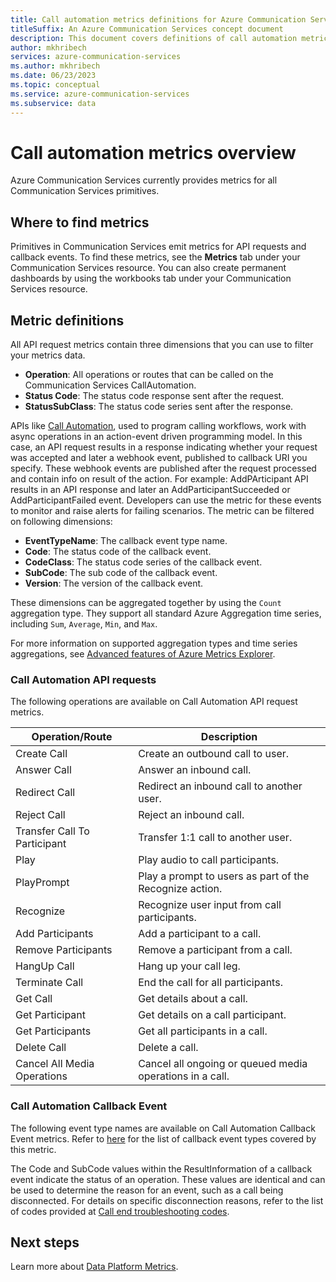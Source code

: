 ```yaml
---
title: Call automation metrics definitions for Azure Communication Service
titleSuffix: An Azure Communication Services concept document
description: This document covers definitions of call automation metrics available in the Azure portal.
author: mkhribech
services: azure-communication-services
ms.author: mkhribech
ms.date: 06/23/2023
ms.topic: conceptual
ms.service: azure-communication-services
ms.subservice: data
---
```

# Call automation metrics overview

Azure Communication Services currently provides metrics for all Communication Services primitives.

## Where to find metrics

Primitives in Communication Services emit metrics for API requests and callback events. To find these metrics, see the **Metrics** tab under your Communication Services resource. You can also create permanent dashboards by using the workbooks tab under your Communication Services resource.

## Metric definitions

All API request metrics contain three dimensions that you can use to filter your metrics data.
- **Operation**: All operations or routes that can be called on the Communication Services CallAutomation.
- **Status Code**: The status code response sent after the request.
- **StatusSubClass**: The status code series sent after the response.

APIs like [Call Automation](../../../concepts/call-automation/call-automation), used to program calling workflows, work with async operations in an action-event driven programming model. In this case, an API request results in a response indicating whether your request was accepted and later a webhook event, published to callback URI you specify. These webhook events are published after the request processed and contain info on result of the action. For example: AddPArticipant API results in an API response and later an AddParticipantSucceeded or AddParticipantFailed event. Developers can use the metric for these events to monitor and raise alerts for failing scenarios. The metric can be filtered on following dimensions:
- **EventTypeName**: The callback event type name.
- **Code**: The status code of the callback event.
- **CodeClass**: The status code series of the callback event.
- **SubCode**: The sub code of the callback event.
- **Version**: The version of the callback event.

These dimensions can be aggregated together by using the `Count` aggregation type. They support all standard Azure Aggregation time series, including `Sum`, `Average`, `Min`, and `Max`.

For more information on supported aggregation types and time series aggregations, see [Advanced features of Azure Metrics Explorer](/azure/azure-monitor/essentials/metrics-charts#aggregation).

### Call Automation API requests

The following operations are available on Call Automation API request metrics.

| Operation/Route  | Description                                                                                    |
| -------------------- | ---------------------------------------------------------------------------------------------- |
| Create Call           | Create an outbound call to user.
| Answer Call           | Answer an inbound call. |
| Redirect Call         | Redirect an inbound call to another user. |
| Reject Call           | Reject an inbound call. |
| Transfer Call To Participant   |  Transfer 1:1 call to another user.   |
| Play                  | Play audio to call participants.  |
| PlayPrompt            | Play a prompt to users as part of the Recognize action. |
| Recognize             | Recognize user input from call participants. |
| Add Participants      | Add a participant to a call.    |
| Remove Participants   | Remove a participant from a call.   |
| HangUp Call           | Hang up your call leg. |
| Terminate Call        | End the call for all participants.  |
| Get Call              | Get details about a call.     |
| Get Participant       | Get details on a call participant.   |
| Get Participants      | Get all participants in a call.   |
| Delete Call           | Delete a call.    |
| Cancel All Media Operations | Cancel all ongoing or queued media operations in a call. |

### Call Automation Callback Event

The following event type names are available on Call Automation Callback Event metrics.
Refer to [here](../../../concepts/call-automation/call-automation#call-automation-webhook-events) for the list of callback event types covered by this metric.

The Code and SubCode values within the ResultInformation of a callback event indicate the status of an operation. These values are identical and can be used to determine the reason for an event, such as a call being disconnected. For details on specific disconnection reasons, refer to the list of codes provided at [Call end troubleshooting codes](../../../resources/troubleshooting/voice-video-calling/troubleshooting-codes.md?pivots=callend).


## Next steps

Learn more about [Data Platform Metrics](/azure/azure-monitor/essentials/data-platform-metrics).
